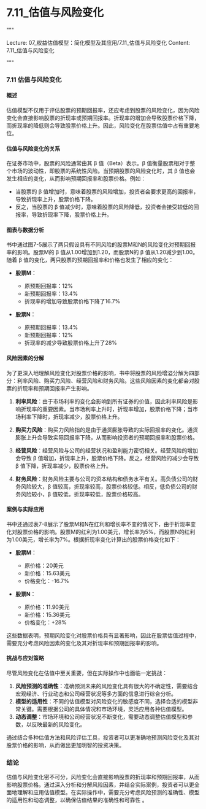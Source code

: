 # 7.11_估值与风险变化

"""

Lecture: 07_权益估值模型：简化模型及其应用/7.11_估值与风险变化
Content: 7.11_估值与风险变化

"""

### 7.11 估值与风险变化

#### 概述
估值模型不仅用于评估股票的预期回报率，还应考虑到股票的风险变化，因为风险变化会直接影响股票的折现率或预期回报率。折现率的增加会导致股票价格下降，而折现率的降低则会导致股票价格上升。因此，风险变化在股票估值中占有重要地位。

#### 估值与风险变化的关系
在证券市场中，股票的风险通常由其 β 值（Beta）表示。β 值衡量股票相对于整个市场的波动性，即股票的系统性风险。当预期股票的风险变化时，其 β 值也会发生相应的变化，从而影响预期回报率和股票价格。例如：

- 当股票的 β 值增加时，意味着股票的风险增加，投资者会要求更高的回报率，导致折现率上升，股票价格下降。
- 反之，当股票的 β 值减少时，意味着股票的风险降低，投资者会接受较低的回报率，导致折现率下降，股票价格上升。

#### 图表与数据分析
书中通过图7-5展示了两只假设具有不同风险的股票M和N的风险变化对预期回报率的影响。股票M的 β 值从1.00增加到1.20，而股票N的 β 值从1.20减少到1.00。随着 β 值的变化，两只股票的预期回报率和价格也发生了相应的变化：

- **股票M**：
  - 原预期回报率：12%
  - 新预期回报率：13.4%
  - 折现率的增加导致股票价格下降了16.7%

- **股票N**：
  - 原预期回报率：13.4%
  - 新预期回报率：12%
  - 折现率的减少导致股票价格上升了28%

#### 风险因素的分解
为了更深入地理解风险变化对股票价格的影响，书中将股票的风险增溢分解为四部分：利率风险、购买力风险、经营风险和财务风险。这些风险因素的变化都会对股票的折现率和预期回报率产生影响。

1. **利率风险**：由于市场利率的变化会影响到所有证券的价值，因此利率风险是影响折现率的重要因素。当市场利率上升时，折现率增加，股票价格下降；当市场利率下降时，折现率减少，股票价格上升。

2. **购买力风险**：购买力风险指的是由于通货膨胀导致的实际回报率的变化。通货膨胀上升会导致实际回报率下降，从而影响投资者的预期回报率和股票价格。

3. **经营风险**：经营风险与公司的经营状况和盈利能力密切相关。经营风险的增加会导致 β 值增加，折现率上升，股票价格下降。反之，经营风险的减少会导致 β 值下降，折现率减少，股票价格上升。

4. **财务风险**：财务风险主要与公司的资本结构和债务水平有关。高负债公司的财务风险较大，β 值较高，折现率较高，股票价格较低。相反，低负债公司的财务风险较小，β 值较低，折现率较低，股票价格较高。

#### 案例与实际应用
书中还通过表7-8展示了股票M和N在红利和增长率不变的情况下，由于折现率变化对股票价格的影响。股票M的红利为1.00美元，增长率为5%，而股票N的红利为1.00美元，增长率为7%。根据折现率变化计算出的股票价格变化如下：

- **股票M**：
  - 原价格：20美元
  - 新价格：15.63美元
  - 价格变化：-16.7%

- **股票N**：
  - 原价格：11.90美元
  - 新价格：15.36美元
  - 价格变化：+28%

这些数据表明，预期风险变化对股票价格具有显著影响，因此在股票估值过程中，需要充分考虑风险因素的变化及其对折现率和预期回报率的影响。

#### 挑战与应对策略
尽管风险变化在估值中至关重要，但在实际操作中也面临一定挑战：

1. **风险预测的准确性**：准确预测未来的风险变化具有很大的不确定性，需要结合宏观经济、行业动态和公司经营状况等多方面的信息进行综合分析。
2. **模型的适用性**：不同的估值模型对风险变化的敏感度不同，选择合适的模型非常关键。需要根据公司的具体情况和市场环境，灵活应用各种估值模型。
3. **动态调整**：市场环境和公司经营状况不断变化，需要动态调整估值模型和参数，以反映最新的风险变化。

通过结合多种估值方法和风险评估工具，投资者可以更准确地预测风险变化及其对股票价格的影响，从而做出更加明智的投资决策。

### 结论
估值与风险变化密不可分，风险变化会直接影响股票的折现率和预期回报率，从而影响股票价格。通过深入分析和分解风险因素，并结合实际案例，投资者可以更全面地理解和应用估值模型。在实际操作中，需要充分考虑风险预测的准确性、模型的适用性和动态调整，以确保估值结果的准确性和可靠性     。